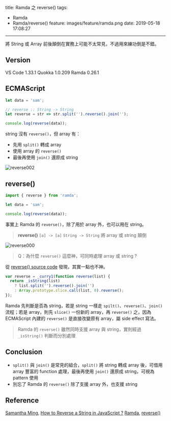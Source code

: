 title: Ramda 之 reverse()
tags:
  - Ramda
  - Ramda/reverse()
feature: images/feature/ramda.png
date: 2019-05-18 17:08:27
---
將 String 或 Array 前後顛倒在實務上可能不太常見，不過用來練功倒是不錯。

<!-- more -->

## Version

VS Code 1.33.1
Quokka 1.0.209
Ramda 0.26.1

## ECMAScript

```javascript
let data = 'sam';

// reverse :: String -> String
let reverse = str => str.split('').reverse().join('');

console.log(reverse(data));
```

string 沒有 `reverse()`，但 array 有：

* 先用 `split()` 轉成 array
* 使用 array 的 `reverse()`
* 最後再使用 `join()` 還原成 string

![reverse002](/images/ramda/reverse/reverse002.png)

## reverse()

```javascript
import { reverse } from 'ramda';

let data = 'sam';

console.log(reverse(data));
```

事實上 Ramda 的 `reverse()`，除了用於 array 外，也可以用在 string。

> **reverse()**
> `[a] -> [a]`
> `String -> String`
> 將 array 或 string 顛倒

![reverse000](/images/ramda/reverse/reverse000.png)

> Q：為什麼 `reverse()` 這麼神，可同時處理 array 或 string ?

從 [reverse() source code](https://github.com/ramda/ramda/blob/v0.26.1/source/reverse.js) 發現，其實一點也不神。

```javascript
var reverse = _curry1(function reverse(list) {
  return _isString(list)
    ? list.split('').reverse().join('')
    : Array.prototype.slice.call(list, 0).reverse();
});
```

Ramda 先判斷是否為 string，若是 string 一樣走 `spilt()`、`reverse()`、`join()` 流程；若是 array，則先 `slice()` 一份新的 array，再 `reverse()` 之，因為 ECMAScript 內建的 `reverse()` 是直接改變原有 array，屬 side effect 寫法。

> Ramda 的 `reverse()` 雖然同時支援 array 與 string，實則經過 `_isString()` 判斷而分別處理

## Conclusion

* `split()` 與 `join()` 是常見的組合，`split()` 將 string 轉成 array 後，可借用 array 豐富的 function 處理，最後再使用 `join()` 還原成 string，可視為 pattern 使用
* 別忘了 Ramda 的 `reverse()` 除了支援 array 外，也支援 string

## Reference

[Samantha Ming](https://medium.com/@samanthaming), [How to Reverse a String in JavaScript ?](https://medium.com/@samanthaming/how-to-reverse-a-string-in-javascript-pictorial-b630a3480200)
[Ramda](https://ramdajs.com), [reverse()](https://ramdajs.com/docs/#reverse)


